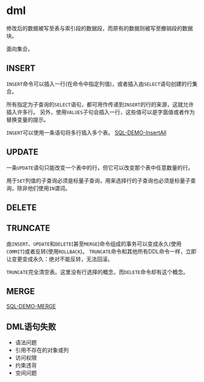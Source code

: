 # dml

修改后的数据被写至表与索引段的数据段，而原有的数据则被写至撤销段的数据块。

面向集合。

## INSERT

`INSERT`命令可以插入一行(在命令中指定列值)，或者插入由`SELECT`语句创建的行集合。

所有指定为子查询的`SELECT`语句，都可用作传递到`INSERT`的行的来源，这就允许插入许多行。
另外，使用`VALUES`子句会插入一行，这些值可以是字面值或者作为替换变量的提示。

`INSERT`可以使用一条语句将多行插入多个表。
[SQL-DEMO-InsertAll](../../sql_demo/dml/insertAll.sql)

## UPDATE

一条`UPDATE`语句只能改变一个表中的行，但它可以改变那个表中任意数量的行。

用于`SET`列值的子查询必须是标量子查询，用来选择行的子查询也必须是标量子查询，除非他们使用`IN`谓词。

## DELETE


## TRUNCATE

由`INSERT`、`UPDATE`和`DELETE`(甚至`MERGE`)命令组成的事务可以变成永久(使用`COMMIT`)或者反转(使用`ROLLBACK`)。
`TRUNCATE`命令和其他所有DDL命令一样，立即让变更变成永久：绝对不能反转，无法回滚。

`TRUNCATE`完全清空表。这里没有行选择的概念，而`DELETE`命令却有这个概念。

## MERGE

[SQL-DEMO-MERGE](../../sql_demo/dml/insertAll.sql)

## DML语句失败

- 语法问题
- 引用不存在的对象或列
- 访问权限
- 约束违背
- 空间问题
